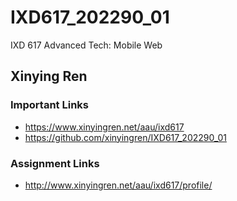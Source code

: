 # IXD617_202290_01
IXD 617 Advanced Tech: Mobile Web

## Xinying Ren

### Important Links
- https://www.xinyingren.net/aau/ixd617
- https://github.com/xinyingren/IXD617_202290_01

### Assignment Links
- http://www.xinyingren.net/aau/ixd617/profile/
